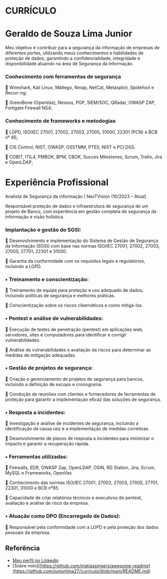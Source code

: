 #                                                                            CURRÍCULO
# Geraldo de Souza Lima Junior
Meu objetivo é contribuir para a segurança da informação de empresas de diferentes portes, utilizando meus conhecimentos e habilidades de proteção de dados, garantindo a confidencialidade, integridade e disponibilidade atuando na área de Segurança da Informação.

### Conhecimento com ferramentas de segurança
		Wireshark, Kali Linux, Maltego, Nmap, NetCat, Metasploit, Spidefoot e Recon-ng;

		GreenBone (OpenVas), Nessus, PGP, SIEM/SOC, QRadar, OWASP ZAP, Fortigate Firewall NS4;

### Conhecimento de frameworks e metodogias
		LGPD, ISO/IEC 27001, 27002, 27003, 27005, 31000, 22301 (PCN) e BCB nº 85;

		CIS Control, NIST, OWASP, OSSTMM, PTES, NIST e PCI DSS.

		COBIT, ITIL4, PMBOK, BPM, CBOK, Succes Milestones, Scrum, Trello, Jira e OpenLDAP;

# Experiência Profissional
Analista de Segurança da informação | NexTVision (10/2023 – Atual)

Responsável proteção de dados e infraestrutura de segurança de um projeto de Banco, com experiência em gestão completa de segurança da informação e visão holística.

###	Implantação e gestão do SGSI:

	Desenvolvimento e implementação do Sistema de Gestão de Segurança da Informação (SGSI) com base nas normas ISO/IEC 27001, 27002, 27003, 27005, 27701, 22301 e 31000.

	Garantia da conformidade com os requisitos legais e regulatórios, incluindo a LGPD.

### •	Treinamento e conscientização:

	Treinamento de equipe para proteção e uso adequado de dados, incluindo políticas de segurança e melhores práticas.

	Conscientização sobre os riscos cibernéticos e como mitigá-los.

### •	Pentest e análise de vulnerabilidades:
	Execução de testes de penetração (pentest) em aplicações web, servidores, sites e computadores para identificar e corrigir vulnerabilidades.

	Análise de vulnerabilidades e avaliação de riscos para determinar as medidas de mitigação adequadas.

### •	Gestão de projetos de segurança:
	Criação e gerenciamento de projetos de segurança para bancos, incluindo a definição de escopo e cronograma.

	Condução de reuniões com clientes e fornecedores de ferramentas de proteção para garantir a implementação eficaz das soluções de segurança.

### •	Resposta a incidentes:
	Investigação e análise de incidentes de segurança, incluindo a identificação da causa raiz e a implementação de medidas corretivas.

	Desenvolvimento de planos de resposta a incidentes para minimizar o impacto e garantir a recuperação rápida.

### •	Ferramentas utilizadas:
	 Firewalls, EDR, OWASP Zap, OpenLDAP, OSIN, RD Station, Jira, Scrum, MySQL e Frameworks, OpenVas

		Conhecimento das normas ISO/IEC 27001, 27002, 27003, 27005, 27701, 22301, 31000 e BCB nº85.

		Capacidade de criar relatórios técnicos e executivos de pentest, avaliação e análise de risco da empresa.

### •	Atuação como DPO (Encarregado de Dados):
	Responsável pela conformidade com a LGPD e pela proteção dos dados pessoais da empresa.



## Referência
 - [Meu perfil no Linkedin](https://www.linkedin.com/in/junior-lima-24446757/)
 - [Sobre mim]([https://github.com/matiassingers/awesome-readme](https://github.com/juniorlima27/curriculo/blob/main/README.md)
 
